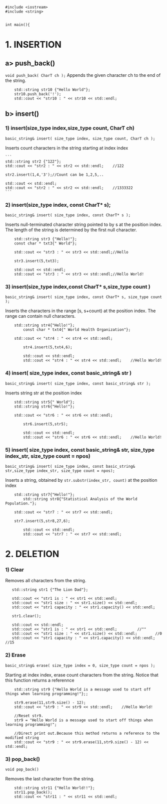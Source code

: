 ```
#include <iostream>
#include <string>


int main(){
```
# 1. INSERTION

## a> push_back()

`void push_back( CharT ch );`
Appends the given character ch to the end of the string. 
```
    std::string str10 {"Hello World"};
    str10.push_back('!');
    std::cout << "str10 : " << str10 << std::endl;
```

## b> insert()
### 1) insert(size_type index,size_type count, CharT ch)

`basic_string& insert( size_type index, size_type count, CharT ch );`

Inserts count characters in the string starting at index index

    ```
    std::string str2 {"122"};
    std::cout << "str2 : " << str2 << std::endl;	//122
    
    str2.insert(1,4,'3');//Count can be 1,2,5,..
	
    std::cout << std::endl;
    std::cout << "str2 : " << str2 << std::endl;	//1333322
    ```

### 2) insert(size_type index, const CharT* s);

`basic_string& insert( size_type index, const CharT* s );`
<p>
Inserts null-terminated character string pointed to by s at the position index. The length of the string is determined by the first null character.
</p>

```
    std::string str3 {"Hello!"};
    const char * txt3{" World"};
	
    std::cout << "str3 : " << str3 << std::endl;//Hello
	
    str3.insert(5,txt3);
	
    std::cout << std::endl;
    std::cout << "str3 : " << str3 << std::endl;//Hello World!
``` 

### 3) insert(size_type index,const CharT* s,size_type count )

`basic_string& insert( size_type index, const CharT* s, size_type count );`
<p>Inserts the characters in the range [s, s+count) at the position index. The range can contain null characters.</p>

```
	std::string str4{"Hello!"};
    	const char * txt4{" World Health Organization"};
	
	std::cout << "str4 : " << str4 << std::endl;

    	str4.insert(5,txt4,6);
	
    	std::cout << std::endl;
    	std::cout << "str4 : " << str4 << std::endl;	//Hello World!
```

### 4) insert( size_type index, const basic_string& str )

`basic_string& insert( size_type index, const basic_string& str );`

Inserts string str at the position index
```
	std::string str5{" World"};
   	std::string str6{"Hello!"};
	
	std::cout << "str6 : " << str6 << std::endl;

    	str6.insert(5,str5);
	
    	std::cout << std::endl;
    	std::cout << "str6 : " << str6 << std::endl;	//Hello World!
```
    
### 5) insert( size_type index, const basic_string& str, size_type index_str, size_type count = npos)

`basic_string& insert( size_type index, const basic_string& str,size_type index_str, size_type count = npos);`

Inserts a string, obtained by `str.substr(index_str, count)` at the position index

```
	std::string str7{"Hello!"};
    	std::string str8{"Statistical Analysis of the World Population."};
	
	std::cout << "str7 : " << str7 << std::endl;

    str7.insert(5,str8,27,6);
	
    	std::cout << std::endl;
    	std::cout << "str7 : " << str7 << std::endl;
```
  
 # 2. DELETION

 ### 1) Clear 
 
 Removes all characters from the string.
 ```
    std::string str1 {"The Lion Dad"};
    
    std::cout << "str1 is : " << str1 << std::endl;
    std::cout << "str1 size : " << str1.size() << std::endl;
    std::cout << "str1 capacity : " << str1.capacity() << std::endl;
    
    str1.clear();

    std::cout << std::endl;
    std::cout << "str1 is : " << str1 << std::endl;			//""
    std::cout << "str1 size : " << str1.size() << std::endl;		//0
    std::cout << "str1 capacity : " << str1.capacity() << std::endl;	//15
```   
### 2) Erase

`basic_string& erase( size_type index = 0, size_type count = npos );`

Starting at index index, erase count characters from the string. Notice that this function returns a referennce
```
    std::string str9 {"Hello World is a message used to start off things when learning programming!"};;
    
    str9.erase(11,str9.size() - 12);
	std::cout << "str9 : " << str9 << std::endl;	//Hello World!
	
	//Reset str9.
	str9 = "Hello World is a message used to start off things when learning programming!";
	
	//Direct print out.Because this method returns a reference to the modified string
	std::cout << "str9 : " << str9.erase(11,str9.size() - 12) << std::endl;

```
### 3) pop_back()

`void pop_back()`

Removes the last character from the string. 
```
    std::string str11 {"Hello World!!"};
    str11.pop_back();
    std::cout << "str11 : " << str11 << std::endl;
```
